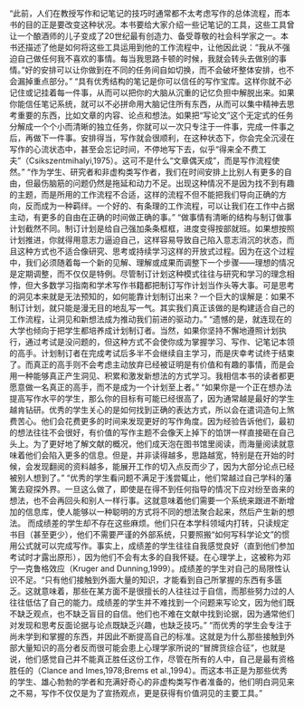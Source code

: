 “此前，人们在教授写作和记笔记的技巧时通常都不太考虑写作的总体流程，而本书的目的正是要改变这种状况。本书要给大家介绍一些记笔记的工具，这些工具曾让一个酿酒师的儿子变成了20世纪最有创造力、备受尊敬的社会科学家之一。本书还描述了他是如何将这些工具运用到他的工作流程中，让他因此说：“我从不强迫自己做任何我不喜欢的事情。每当我思路卡顿的时候，我就会转头去做别的事情。”好的安排可以让你做到在不同的任务间自如切换，而不会破坏整体安排，也不会漏掉重点部分。”
“具有优秀结构的笔记是你可以信任的写作宝库。这样你就不必记住或记挂着每一件事，从而可以把你的大脑从沉重的记忆负担中解脱出来。如果你能信任笔记系统，就可以不必拼命用大脑记住所有东西，从而可以集中精神去思考重要的东西，比如文章的内容、论点和想法。如果把“写论文”这个无定式的任务分解成一个个小而清晰的独立任务，你就可以一次只专注于一件事，完成一件事之后，再做下一件事。安排得当，写作就会很顺利，在这种状态下，你会完全沉浸在写作的心流状态中，甚至会忘记时间，不停地写下去，似乎“得来全不费工夫”（Csikszentmihalyi,1975）。这可不是什么“文章偶天成”，而是写作流程使然。”
“作为学生、研究者和非虚构类写作者，我们在时间安排上比别人有更多的自由，但最伤脑筋的问题仍然是拖延和动力不足。出现这种情况不是因为找不到有趣的主题，而是所用的工作流程不合适，这样的流程不但不能把我们导向正确的方向，反而成为一种羁绊。一个好的、有条理的工作流程，可以让我们在工作中占据主动，有更多的自由在正确的时间做正确的事。”
“做事情有清晰的结构与制订做事计划截然不同。制订计划是给自己强加条条框框，进度变得按部就班。如果想按照计划推进，你就得用意志力逼迫自己，这样容易导致自己陷入意志消沉的状态，而且这种方式也不适合像研究、思考或持续学习这样的开放式过程。因为在这个过程中，我们必须随着每一个新的见解、理解或成果而调整下一个步骤——理想的情况是定期调整，而不仅仅是特例。尽管制订计划这种模式往往与研究和学习的理念相悖，但大多数学习指南和学术写作书籍都把制订写作计划当作头等大事。可是思考的洞见本来就是无法预知的，如何能靠计划制订出来？一个巨大的误解是：如果不制订计划，就只能是漫无目的地乱写一气。其实我们真正该做的是构建适合自己的工作流程，让洞见和新想法成为推动我们前进的驱动力。”
“遗憾的是，就连现在的大学也倾向于把学生都培养成计划制订者。当然，如果你坚持不懈地遵照计划执行，通过考试是没问题的，但这种方式不会使你成为掌握学习、写作、记笔记本领的高手。计划制订者在完成考试后多半不会继续自主学习，而是庆幸考试终于结束了。而真正的高手则不会考虑主动放弃已经被证明是有价值和有趣的事情，而是会用一种能够真正产生洞见、积累和激发新想法的方式学习。我相信本书的读者都更愿意做一名真正的高手，而不是成为一个计划至上者。”
“如果你是一个正在想办法提高写作水平的学生，那么你的目标有可能已经很高了，因为通常越是最好的学生越肯钻研。优秀的学生关心的是如何找到正确的表达方式，所以会在遣词造句上煞费苦心。他们会花费更多的时间来发现更好的写作角度。因为经验告诉他们，最初的想法往往不会很好，有价值的写作主题不会像天上掉下的馅饼一样直接砸在自己头上。为了更好地了解文献的概况，他们成天泡在图书馆里阅读，而海量阅读就意味着他们会陷入更多的信息。但是，并非读得越多，思路越宽，特别是在开始的时候，会发现翻阅的资料越多，能展开工作的切入点反而少了，因为大部分论点已经被别人想到了。”
“优秀的学生看问题不满足于浅尝辄止，他们常越过自己学科的藩篱去窥探外界。一旦这么做了，即使是在得不到任何指导的情况下应对纷至沓来的想法，也不会再回头和别人一样行事。这就意味着他们需要一个系统来跟进不断增加的信息库，使人能够以一种聪明的方式将不同的想法聚合起来，然后产生新的想法。
而成绩差的学生却不存在这些麻烦。他们只在本学科领域内打转，只读规定书目（甚至更少），他们不需要严谨的外部系统，只要照搬“如何写科学论文”的惯用公式就可以完成写作。事实上，成绩差的学生往往自我感觉良好（直到他们参加考试时才露出原形），因为他们不会有太多的自我怀疑。在心理学上，这被称为邓宁—克鲁格效应（Kruger and Dunning,1999）。成绩差的学生对自己的局限性认识不足。“只有他们接触到外面大量的知识，才能看到自己所掌握的东西有多匮乏。这就意味着，那些在某方面不是很擅长的人往往过于自信，而那些努力过的人往往低估了自己的能力。成绩差的学生并不难找到一个问题来写论文，因为他们既不缺乏观点，也不缺乏盲目的自信。他们也不难在文献中找到论据，因为通常他们对发现和思考反面论据与论点既缺乏兴趣，也缺乏技巧。”
“而优秀的学生会专注于尚未学到和掌握的东西，并因此不断提高自己的标准。这就是为什么那些接触到外部大量知识的高分者反而很可能会患上心理学家所说的“冒牌货综合征”，也就是说，他们感觉自己并不能真正胜任这份工作，尽管在所有的人中，自己是最有资格胜任的（Clance and Imes,1978;Brems et al.,1994）。而这本书正是为那些优秀的学生、雄心勃勃的学者和充满好奇心的非虚构类写作者准备的，他们明白洞见来之不易，写作不仅仅是为了宣扬观点，更是获得有价值洞见的主要工具。”

